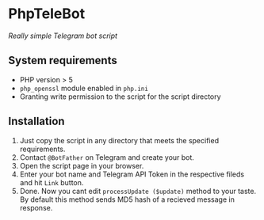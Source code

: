 # PhpTeleBot
*Really simple Telegram bot script*
## System requirements
* PHP version > 5
* `php_openssl` module enabled in `php.ini`
* Granting write permission to the script for the script directory

## Installation
1. Just copy the script in any directory that meets the specified requirements.
2. Contact `@BotFather` on Telegram and create your bot.
3. Open the script page in your browser.
3. Enter your bot name and Telegram API Token in the respective fileds and hit `Link` button.
4. Done. Now you cant edit `processUpdate ($update)` method to your taste. By default this method sends MD5 hash of a recieved message in response.